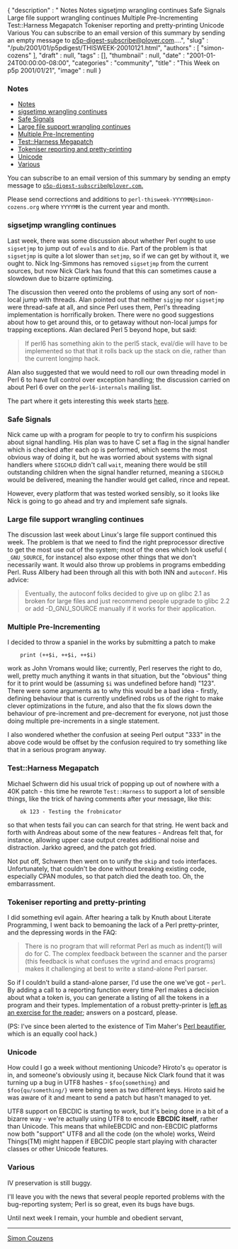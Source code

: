 {
   "description" : " Notes Notes sigsetjmp wrangling continues Safe Signals Large file support wrangling continues Multiple Pre-Incrementing Test::Harness Megapatch Tokeniser reporting and pretty-printing Unicode Various You can subscribe to an email version of this summary by sending an empty message to p5p-digest-subscribe@plover.com....",
   "slug" : "/pub/2001/01/p5pdigest/THISWEEK-20010121.html",
   "authors" : [
      "simon-cozens"
   ],
   "draft" : null,
   "tags" : [],
   "thumbnail" : null,
   "date" : "2001-01-24T00:00:00-08:00",
   "categories" : "community",
   "title" : "This Week on p5p 2001/01/21",
   "image" : null
}



### <span id="Notes">Notes</span>

-   [Notes](#Notes)
-   [sigsetjmp wrangling continues](#sigsetjmp_wrangling_continues)
-   [Safe Signals](#Safe_Signals)
-   [Large file support wrangling continues](#Large_file_support_wrangling_continues)
-   [Multiple Pre-Incrementing](#Multiple_Pre_Incrementing)
-   [Test::Harness Megapatch](#TestHarness_Megapatch)
-   [Tokeniser reporting and pretty-printing](#Tokeniser_reporting_and_pretty_printing)
-   [Unicode](#Unicode)
-   [Various](#Various)

You can subscribe to an email version of this summary by sending an empty message to [`p5p-digest-subscribe@plover.com`.](mailto:p5p-digest-subscribe@plover.com)

Please send corrections and additions to `perl-thisweek-YYYYMM@simon-cozens.org` where `YYYYMM` is the current year and month.

### <span id="sigsetjmp_wrangling_continues">sigsetjmp wrangling continues</span>

Last week, there was some discussion about whether Perl ought to use `sigsetjmp` to jump out of `eval`s and to `die`. Part of the problem is that `sigsetjmp` is quite a lot slower than `setjmp`, so if we can get by without it, we ought to. Nick Ing-Simmons has removed `sigsetjmp` from the current sources, but now Nick Clark has found that this can sometimes cause a slowdown due to bizarre optimizing.

The discussion then veered onto the problems of using any sort of non-local jump with threads. Alan pointed out that neither `sigjmp` nor `sigsetjmp` were thread-safe at all, and since Perl uses them, Perl's threading implementation is horrifically broken. There were no good suggestions about how to get around this, or to getaway without non-local jumps for trapping exceptions. Alan declared Perl 5 beyond hope, but said:

> If perl6 has something akin to the perl5 stack, eval/die will have to be implemented so that that it rolls back up the stack on die, rather than the current longjmp hack.

Alan also suggested that we would need to roll our own threading model in Perl 6 to have full control over exception handling; the discussion carried on about Perl 6 over on the `perl6-internals` mailing list.

The part where it gets interesting this week starts [here](http://www.xray.mpe.mpg.de/mailing-lists/perl5-porters/2001-01/msg01023.html).

### <span id="Safe_Signals">Safe Signals</span>

Nick came up with a program for people to try to confirm his suspicions about signal handling. His plan was to have C set a flag in the signal handler which is checked after each op is performed, which seems the most obvious way of doing it, but he was worried about systems with signal handlers where `SIGCHLD` didn't call `wait`, meaning there would be still outstanding children when the signal handler returned, meaning a `SIGCHLD` would be delivered, meaning the handler would get called, rince and repeat.

However, every platform that was tested worked sensibly, so it looks like Nick is going to go ahead and try and implement safe signals.

### <span id="Large_file_support_wrangling_continues">Large file support wrangling continues</span>

The discussion last week about Linux's large file support continued this week. The problem is that we need to find the right preprocessor directive to get the most use out of the system; most of the ones which look useful ( `_GNU_SOURCE`, for instance) also expose other things that we don't necessarily want. It would also throw up problems in programs embedding Perl. Russ Allbery had been through all this with both INN and `autoconf`. His advice:

> Eventually, the autoconf folks decided to give up on glibc 2.1 as broken for large files and just recommend people upgrade to glibc 2.2 or add -D\_GNU\_SOURCE manually if it works for their application.

### <span id="Multiple_Pre_Incrementing">Multiple Pre-Incrementing</span>

I decided to throw a spaniel in the works by submitting a patch to make

        print (++$i, ++$i, ++$i)

work as John Vromans would like; currently, Perl reserves the right to do, well, pretty much anything it wants in that situation, but the "obvious" thing for it to print would be (assuming `$i` was undefined before hand) "123". There were some arguments as to why this would be a bad idea - firstly, defining behaviour that is currently undefined robs us of the right to make clever optimizations in the future, and also that the fix slows down the behaviour of pre-increment and pre-decrement for everyone, not just those doing multiple pre-increments in a single statement.

I also wondered whether the confusion at seeing Perl output "333" in the above code would be offset by the confusion required to try something like that in a serious program anyway.

### <span id="TestHarness_Megapatch">Test::Harness Megapatch</span>

Michael Schwern did his usual trick of popping up out of nowhere with a 40K patch - this time he rewrote `Test::Harness` to support a lot of sensible things, like the trick of having comments after your message, like this:

        ok 123 - Testing the frobnicator

so that when tests fail you can can search for that string. He went back and forth with Andreas about some of the new features - Andreas felt that, for instance, allowing upper case output creates additional noise and distraction. Jarkko agreed, and the patch got fried.

Not put off, Schwern then went on to unify the `skip` and `todo` interfaces. Unfortunately, that couldn't be done without breaking existing code, especially CPAN modules, so that patch died the death too. Oh, the embarrassment.

### <span id="Tokeniser_reporting_and_pretty_printing">Tokeniser reporting and pretty-printing</span>

I did something evil again. After hearing a talk by Knuth about Literate Programming, I went back to bemoaning the lack of a Perl pretty-printer, and the depressing words in the FAQ:

> There is no program that will reformat Perl as much as indent(1) will do for C. The complex feedback between the scanner and the parser (this feedback is what confuses the vgrind and emacs programs) makes it challenging at best to write a stand-alone Perl parser.

So if I couldn't build a stand-alone parser, I'd use the one we've got - `perl`. By adding a call to a reporting function every time Perl makes a decision about what a token is, you can generate a listing of all the tokens in a program and their types. Implementation of a robust pretty-printer is [left as an exercise for the reader](http://www.xray.mpe.mpg.de/mailing-lists/perl5-porters/2001-01/msg00833.html); answers on a postcard, please.

(PS: I've since been alerted to the existence of Tim Maher's [Perl beautifier](http://www.consultix-inc.com/perl_beautifier.html), which is an equally cool hack.)

### <span id="Unicode">Unicode</span>

How could I go a week without mentioning Unicode? Hiroto's `qu` operator is in, and someone's obviously using it, because Nick Clark found that it was turning up a bug in UTF8 hashes - `$foo{something}` and `$foo{qu/something/}` were being seen as two different keys. Hiroto said he was aware of it and meant to send a patch but hasn't managed to yet.

UTF8 support on EBCDIC is starting to work, but it's being done in a bit of a bizarre way - we're actually using UTF8 to encode **EBCDIC itself**, rather than Unicode. This means that whileEBCDIC and non-EBCDIC platforms now both "support" UTF8 and all the code (on the whole) works, Weird Things(TM) might happen if EBCDIC people start playing with character classes or other Unicode features.

### <span id="Various">Various</span>

IV preservation is still buggy.

I'll leave you with the news that several people reported problems with the bug-reporting system; Perl is so great, even its bugs have bugs.

Until next week I remain, your humble and obedient servant,

------------------------------------------------------------------------

[Simon Couzens](mailto:simon@brecon.co.uk)
